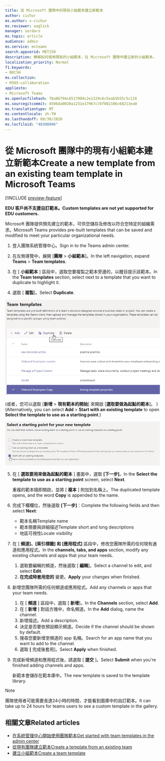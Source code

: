 ```yaml
---
title: 從 Microsoft 團隊中的現有小組範本建立新範本
author: cichur
ms.author: v-cichur
ms.reviewer: aaglick
manager: serdars
ms.topic: article
audience: admin
ms.service: msteams
search.appverid: MET150
description: 瞭解如何使用現有的小組範本，在 Microsoft 團隊中建立新的小組範本。
localization_priority: Normal
f1.keywords:
- NOCSH
ms.collection:
- M365-collaboration
appliesto:
- Microsoft Teams
ms.openlocfilehash: f8a86794c6517904c2e1329c6c5eab5b55c5c116
ms.sourcegitcommit: 45064a0020a1231e17967c74f082106c68213ea0
ms.translationtype: MT
ms.contentlocale: zh-TW
ms.lasthandoff: 09/30/2020
ms.locfileid: "48308096"
---
```

# <a name="create-a-new-template-from-an-existing-team-template-in-microsoft-teams"></a><span data-ttu-id="7eef3-103">從 Microsoft 團隊中的現有小組範本建立新範本</span><span class="sxs-lookup"><span data-stu-id="7eef3-103">Create a new template from an existing team template in Microsoft Teams</span></span>

[!INCLUDE [preview-feature](includes/preview-feature.md)]

<span data-ttu-id="7eef3-104">**EDU 客戶尚不支援自訂範本。**</span><span class="sxs-lookup"><span data-stu-id="7eef3-104">**Custom templates are not yet supported for EDU customers.**</span></span>

<span data-ttu-id="7eef3-105">Microsoft 團隊提供預先建立的範本，可供您儲存及修改以符合您特定的組織需求。</span><span class="sxs-lookup"><span data-stu-id="7eef3-105">Microsoft Teams provides pre-built templates that can be saved and modified to meet your particular organizational needs.</span></span>

1. <span data-ttu-id="7eef3-106">登入團隊系統管理中心。</span><span class="sxs-lookup"><span data-stu-id="7eef3-106">Sign in to the Teams admin center.</span></span>

2. <span data-ttu-id="7eef3-107">在左側導覽中，展開 [**團隊**  >  **小組範本**]。</span><span class="sxs-lookup"><span data-stu-id="7eef3-107">In the left navigation, expand **Teams** > **Team templates**.</span></span>

3. <span data-ttu-id="7eef3-108">在 [ **小組範本** ] 區段中，選取您要複製之範本旁邊的，以醒目提示該範本。</span><span class="sxs-lookup"><span data-stu-id="7eef3-108">In the **Team templates** section, select next to a template that you want to duplicate to highlight it.</span></span>

4. <span data-ttu-id="7eef3-109">選取 [ **複製**]。</span><span class="sxs-lookup"><span data-stu-id="7eef3-109">Select **Duplicate**.</span></span>

![[團隊範本] 對話方塊的影像，其中醒目提示 [新增]。](media/template-duplicate.png)

<span data-ttu-id="7eef3-111"> (或者，您可以選取 [**新增**  >  **現有範本的開始**] 來開啟 [**選取要做為起點的範本**]。 ) </span><span class="sxs-lookup"><span data-stu-id="7eef3-111">(Alternatively, you can select **Add** > **Start with an existing template** to open **Select the template to use as a starting point**.)</span></span>

![小組範本開始點畫面的影像，其中醒目提示了現有的範本。](media/template-start-existing-template.png)

5. <span data-ttu-id="7eef3-113">在 [ **選取要用來做為起點的範本** ] 畫面中，選取 **[下一步]**。</span><span class="sxs-lookup"><span data-stu-id="7eef3-113">In the **Select the template to use as a starting point** screen, select **Next**.</span></span>

    <span data-ttu-id="7eef3-114">重複的範本隨即開啟，並將 [ **複本** ] 附加到名稱上。</span><span class="sxs-lookup"><span data-stu-id="7eef3-114">The duplicated template opens, and the word **Copy** is appended to the name.</span></span>

6. <span data-ttu-id="7eef3-115">完成下欄欄位，然後選取 **[下一步]**：</span><span class="sxs-lookup"><span data-stu-id="7eef3-115">Complete the following fields and then select **Next**:</span></span>
    - <span data-ttu-id="7eef3-116">範本名稱</span><span class="sxs-lookup"><span data-stu-id="7eef3-116">Template name</span></span>
    - <span data-ttu-id="7eef3-117">範本簡要與詳細描述</span><span class="sxs-lookup"><span data-stu-id="7eef3-117">Template short and long descriptions</span></span>
    - <span data-ttu-id="7eef3-118">地區可視性</span><span class="sxs-lookup"><span data-stu-id="7eef3-118">Locale visibility</span></span>  

7. <span data-ttu-id="7eef3-119">在 [ **頻道]、[索引標籤] 和 [應用程式]** 區段中，修改您團隊所需的任何現有通道和應用程式。</span><span class="sxs-lookup"><span data-stu-id="7eef3-119">In the **channels, tabs, and apps** section, modify any existing channels and apps that your team needs.</span></span>

    1. <span data-ttu-id="7eef3-120">選取要編輯的頻道，然後選取 [ **編輯**]。</span><span class="sxs-lookup"><span data-stu-id="7eef3-120">Select a channel to edit, and select **Edit**.</span></span>
    2. <span data-ttu-id="7eef3-121">**在完成時套用您的** 變更。</span><span class="sxs-lookup"><span data-stu-id="7eef3-121">**Apply** your changes when finished.</span></span>

8. <span data-ttu-id="7eef3-122">新增您團隊所需的任何頻道或應用程式。</span><span class="sxs-lookup"><span data-stu-id="7eef3-122">Add any channels or apps that your team needs.</span></span>

    1. <span data-ttu-id="7eef3-123">在 [ **頻道** ] 區段中，選取 [ **新增**]。</span><span class="sxs-lookup"><span data-stu-id="7eef3-123">In the **Channels** section, select **Add**.</span></span>
    2. <span data-ttu-id="7eef3-124">在 [ **新增** ] 對話方塊中，命名頻道。</span><span class="sxs-lookup"><span data-stu-id="7eef3-124">In the **Add** dialog, name the channel.</span></span>
    3. <span data-ttu-id="7eef3-125">新增描述。</span><span class="sxs-lookup"><span data-stu-id="7eef3-125">Add a description.</span></span>
    4. <span data-ttu-id="7eef3-126">決定是否要依預設顯示頻道。</span><span class="sxs-lookup"><span data-stu-id="7eef3-126">Decide if the channel should be shown by default.</span></span>
    5. <span data-ttu-id="7eef3-127">搜尋您要新增至頻道的 app 名稱。</span><span class="sxs-lookup"><span data-stu-id="7eef3-127">Search for an app name that you want to add to the channel.</span></span>
    6. <span data-ttu-id="7eef3-128">選取 **[** 完成後套用]。</span><span class="sxs-lookup"><span data-stu-id="7eef3-128">Select **Apply** when finished.</span></span>

7. <span data-ttu-id="7eef3-129">完成新增頻道和應用程式後，請選取 [ **提交** ]。</span><span class="sxs-lookup"><span data-stu-id="7eef3-129">Select **Submit** when you're finished adding channels and apps.</span></span>

    <span data-ttu-id="7eef3-130">新範本會儲存在範本庫中。</span><span class="sxs-lookup"><span data-stu-id="7eef3-130">The new template is saved to the template library.</span></span>

> [!Note]
> <span data-ttu-id="7eef3-131">團隊使用者可能需要長達24小時的時間，才能看到圖庫中的自訂範本。</span><span class="sxs-lookup"><span data-stu-id="7eef3-131">It can take up to 24 hours for teams users to see a custom template in the gallery.</span></span>

## <a name="related-articles"></a><span data-ttu-id="7eef3-132">相關文章</span><span class="sxs-lookup"><span data-stu-id="7eef3-132">Related articles</span></span>

- [<span data-ttu-id="7eef3-133">在系統管理中心開始使用團隊範本</span><span class="sxs-lookup"><span data-stu-id="7eef3-133">Get started with team templates in the admin center</span></span>](get-started-with-teams-templates-in-the-admin-console.md)
- [<span data-ttu-id="7eef3-134">從現有團隊建立範本</span><span class="sxs-lookup"><span data-stu-id="7eef3-134">Create a template from an existing team</span></span>](create-template-from-existing-team.md)
- [<span data-ttu-id="7eef3-135">建立小組範本</span><span class="sxs-lookup"><span data-stu-id="7eef3-135">Create a team template</span></span>](create-a-team-template.md)